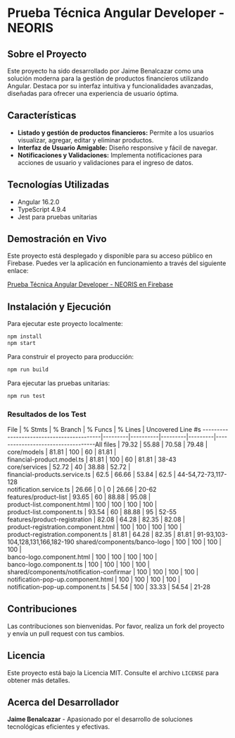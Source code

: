 # Prueba Técnica Angular Developer - NEORIS

## Sobre el Proyecto

Este proyecto ha sido desarrollado por Jaime Benalcazar como una solución moderna para la gestión de productos financieros utilizando Angular. Destaca por su interfaz intuitiva y funcionalidades avanzadas, diseñadas para ofrecer una experiencia de usuario óptima.

## Características

- **Listado y gestión de productos financieros:** Permite a los usuarios visualizar, agregar, editar y eliminar productos.
- **Interfaz de Usuario Amigable:** Diseño responsive y fácil de navegar.
- **Notificaciones y Validaciones:** Implementa notificaciones para acciones de usuario y validaciones para el ingreso de datos.

## Tecnologías Utilizadas

- Angular 16.2.0
- TypeScript 4.9.4
- Jest para pruebas unitarias

## Demostración en Vivo

Este proyecto está desplegado y disponible para su acceso público en Firebase. Puedes ver la aplicación en funcionamiento a través del siguiente enlace:

[Prueba Técnica Angular Developer - NEORIS en Firebase](https://angular-neoris-tech-test.web.app/product-list)

## Instalación y Ejecución

Para ejecutar este proyecto localmente:

```bash
npm install
npm start
```

Para construir el proyecto para producción:

```bash
npm run build
```

Para ejecutar las pruebas unitarias:

```bash
npm run test
```

### Resultados de los Test

File | % Stmts | % Branch | % Funcs | % Lines | Uncovered Line #s
------------------------------------------|---------|----------|---------|---------|-----------------------------------All files | 79.32 | 55.88 | 70.58 | 79.48 |  
 core/models | 81.81 | 100 | 60 | 81.81 |  
 financial-product.model.ts | 81.81 | 100 | 60 | 81.81 | 38-43  
 core/services | 52.72 | 40 | 38.88 | 52.72 |  
 financial-products.service.ts | 62.5 | 66.66 | 53.84 | 62.5 | 44-54,72-73,117-128  
 notification.service.ts | 26.66 | 0 | 0 | 26.66 | 20-62  
 features/product-list | 93.65 | 60 | 88.88 | 95.08 |  
 product-list.component.html | 100 | 100 | 100 | 100 |  
 product-list.component.ts | 93.54 | 60 | 88.88 | 95 | 52-55  
 features/product-registration | 82.08 | 64.28 | 82.35 | 82.08 |  
 product-registration.component.html | 100 | 100 | 100 | 100 |  
 product-registration.component.ts | 81.81 | 64.28 | 82.35 | 81.81 | 91-93,103-104,128,131,166,182-190
shared/components/banco-logo | 100 | 100 | 100 | 100 |  
 banco-logo.component.html | 100 | 100 | 100 | 100 |  
 banco-logo.component.ts | 100 | 100 | 100 | 100 |  
 shared/components/notification-confirmar | 100 | 100 | 100 | 100 |  
 notification-pop-up.component.html | 100 | 100 | 100 | 100 |  
 notification-pop-up.component.ts | 54.54 | 100 | 33.33 | 54.54 | 21-28

## Contribuciones

Las contribuciones son bienvenidas. Por favor, realiza un fork del proyecto y envía un pull request con tus cambios.

## Licencia

Este proyecto está bajo la Licencia MIT. Consulte el archivo `LICENSE` para obtener más detalles.

## Acerca del Desarrollador

**Jaime Benalcazar** - Apasionado por el desarrollo de soluciones tecnológicas eficientes y efectivas.
